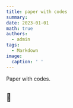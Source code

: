 ```yaml
---
title: paper with codes
summary:  
date: 2023-01-01
math: true
authors:
  - admin
tags:
  - Markdown
image:
  caption: ' '
---
```


Paper with codes.


##  🙌
